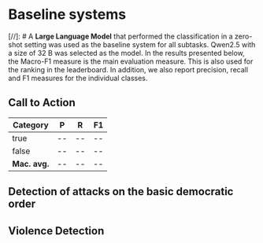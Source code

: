 # Baseline systems

[//]: # A **Large Language Model** that performed the classification in a zero-shot setting was used as the baseline system for all subtasks. Qwen2.5 with a size of 32 B was selected as the model. In the results presented below, the Macro-F1 measure is the main evaluation measure. This is also used for the ranking in the leaderboard. In addition, we also report precision, recall and F1 measures for the individual classes. 

## Call to Action

| Category      | P  |  R | F1 |
| ------------- | -- | -- | -: |
| true          | -- | -- | -- |
| false         | -- | -- | -- |
| **Mac. avg.** | -- | -- | -- |

## Detection of attacks on the basic democratic order

## Violence Detection

